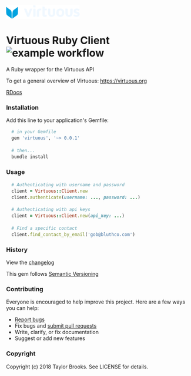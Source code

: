<img src="./logo/virtuous.svg" width="200" />

# Virtuous Ruby Client ![example workflow](https://github.com/taylorbrooks/virtuous/actions/workflows/test.yml/badge.svg)

A Ruby wrapper for the Virtuous API

To get a general overview of Virtuous: https://virtuous.org

[RDocs](https://rubydoc.info/github/taylorbrooks/virtuous/master)

### Installation

Add this line to your application's Gemfile:

```ruby
  # in your Gemfile
  gem 'virtuous', '~> 0.0.1'

  # then...
  bundle install
```

### Usage

```ruby
  # Authenticating with username and password
  client = Virtuous::Client.new
  client.authenticate(username: ..., password: ...)

  # Authenticating with api keys
  client = Virtuous::Client.new(api_key: ...)

  # Find a specific contact
  client.find_contact_by_email('gob@bluthco.com')
```

### History

View the [changelog](https://github.com/taylorbrooks/virtuous/blob/master/CHANGELOG.md)

This gem follows [Semantic Versioning](http://semver.org/)

### Contributing

Everyone is encouraged to help improve this project. Here are a few ways you can help:

- [Report bugs](https://github.com/taylorbrooks/virtuous/issues)
- Fix bugs and [submit pull requests](https://github.com/taylorbrooks/virtuous/pulls)
- Write, clarify, or fix documentation
- Suggest or add new features

### Copyright

Copyright (c) 2018 Taylor Brooks. See LICENSE for details.
